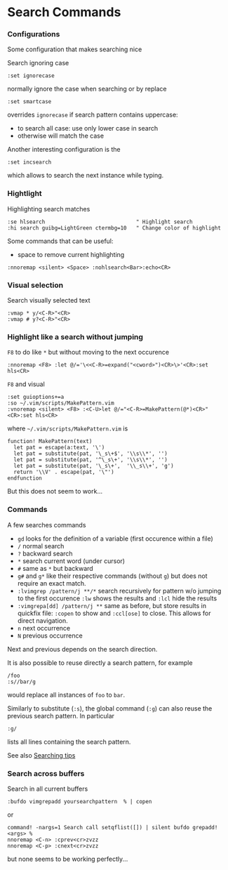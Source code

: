 # Search Commands

### Configurations

Some configuration that makes searching nice

Search ignoring case

```vim
:set ignorecase
```

normally ignore the case when searching or by replace

```vim
:set smartcase
```

overrides `ignorecase` if search pattern contains uppercase:
- to search all case: use only lower case in search
- otherwise will match the case

Another interesting configuration is the 

```vim
:set incsearch
```

which allows to search the next instance while typing.

### Hightlight

Highlighting search matches

```vim
:se hlsearch                             " Highlight search
:hi search guibg=LightGreen ctermbg=10   " Change color of highlight
```

Some commands that can be useful:

- space to remove current highlighting

```vim
:nnoremap <silent> <Space> :nohlsearch<Bar>:echo<CR>
```



### Visual selection

Search visually selected text

```vim
:vmap * y/<C-R>"<CR>
:vmap # y?<C-R>"<CR>
```



### Highlight like a search without jumping

`F8` to do like `*` but without moving to the next occurence

```vim
:nnoremap <F8> :let @/='\<<C-R>=expand("<cword>")<CR>\>'<CR>:set hls<CR>
```

`F8` and visual

```vim
:set guioptions+=a
:so ~/.vim/scripts/MakePattern.vim
:vnoremap <silent> <F8> :<C-U>let @/="<C-R>=MakePattern(@*)<CR>"<CR>:set hls<CR>
```

where `~/.vim/scripts/MakePattern.vim` is

```vim
function! MakePattern(text)  
  let pat = escape(a:text, '\')  
  let pat = substitute(pat, '\_s\+$', '\\s\\*', '')  
  let pat = substitute(pat, '^\_s\+', '\\s\\*', '')  
  let pat = substitute(pat, '\_s\+',  '\\_s\\+', 'g')  
  return '\\V' . escape(pat, '\"')
endfunction
```

But this does not seem to work...

### Commands

A few searches commands

- `gd` looks for the definition of a variable (first occurence within a file)
- `/` normal search
- `?` backward search
- `*` search current word (under cursor)
- `#` same as `*` but backward
- `g#` and `g*` like their respective commands (without `g`) but does not require an exact match.
- `:lvimgrep /pattern/j **/*` search recursively for pattern w/o jumping to the first occurence `:lw` shows the results and `:lcl` hide the results
- `:vimgrepa[dd] /pattern/j **` same as before, but store results in quickfix file: `:copen` to show and `:ccl[ose]` to close. This allows for direct navigation.
- `n` next occurrence
- `N` previous occurrence

Next and previous depends on the search direction.

It is also possible to reuse directly a search pattern, for example

```vim
/foo
:s//bar/g
```

would replace all instances of `foo` to `bar`.

Similarly to substitute (`:s`), the global command (`:g`) can also reuse the previous search pattern. In particular

```vim
:g/
```

lists all lines containing the search pattern.

See also [Searching tips](https://vim.fandom.com/wiki/Searching)


### Search across buffers

Search in all current buffers

```vim
:bufdo vimgrepadd yoursearchpattern  % | copen
```

or

```vim
command! -nargs=1 Search call setqflist([]) | silent bufdo grepadd! <args> %
nnoremap <C-n> :cprev<cr>zvzz
nnoremap <C-p> :cnext<cr>zvzz
```

but none seems to be working perfectly...